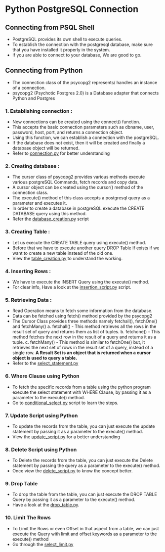 # Python PostgreSQL Connection
## Connecting from PSQL Shell
- PostgreSQL provides its own shell to execute queries.
- To establish the connection with the postgresql database, make sure that you have installed it properly in the system.
- If you are able to connect to your database, We are good to go.

## Connecting from Python
- The connection class of the psycopg2 represents/ handles an instance of a connection.
- psycopg2 (Psychotic Postgres 2.0) is a Database adapter that connects Python and Postgres

### 1. Establishing connection :
- New connections can be created using the connect() function.
- This accepts the basic connection parameters such as dbname, user, password, host, port, and returns a connection object.
- Using this function, we can establish a connection with the postgreSQL.
- If the database does not exist, then it will be created and finally a database object will be returned.
- Refer to [connection.py](https://github.com/yateesh-chandra-duggirala/Python-Database-Connection/blob/master/Postgres-Connection/connection.py) for better understanding

### 2. Creating database :
- The cursor class of psycopg2 provides various methods execute various postgreSQL Commands, fetch records and copy data.
- A cursor object can be created using the cursor() method of the connection class.
- The execute() method of this class accepts a postgresql query as a parameter and executes it.
- In order to create a database in postgreSQL execute the CREATE DATABASE query using this method.
- Refer the [database_creation.py](https://github.com/yateesh-chandra-duggirala/Python-Database-Connection/blob/master/Postgres-Connection/database_creation.py) script

### 3. Creating Table :
- Let us execute the CREATE TABLE query using execute() method.
- Before that we have to execute another query DROP Table If exists if we want to create a new table instead of the old one.
- View the [table_creation.py](https://github.com/yateesh-chandra-duggirala/Python-Database-Connection/blob/master/Postgres-Connection/table_creation.py) to understand the working.

### 4. Inserting Rows :
- We have to execute the INSERT Query using the execute() method.
- For clear info, Have a look at the [insertion_script.py](https://github.com/yateesh-chandra-duggirala/Python-Database-Connection/blob/master/Postgres-Connection/insertion_script.py) script.

### 5. Retrieving Data :
- Read Operation means to fetch some information from the database.
- Data can be fetched using fetch() method provided by the psycopg2
- The Cursor Class provides three methods namely fetchall(), fetchOne() and fetchMany()
a. fetchall() - This method retrieves all the rows in the result set of query and returns them as list of tuples.
b. fetchone() - This method fetches the next row in the result of a query and returns it as a tuple.
c. fetchMany() - This method is similar to fetchOne() but, it retrieves the next set of rows in the result set of a query, instead of a single row.
**A Result Set is an object that is returned when a cursor object is used to query a table.**
- Refer to the [select_statement.py](https://github.com/yateesh-chandra-duggirala/Python-Database-Connection/blob/master/Postgres-Connection/select_statement.py)

### 6. Where Clause using Python
- To fetch the specific records from a table using the python program execute the select statement with WHERE Clause, by passing it as a parameter to the execute() method.
- Go to [conditional_select.py](https://github.com/yateesh-chandra-duggirala/Python-Database-Connection/blob/master/Postgres-Connection/conditional_select.py) script to learn the steps.

### 7. Update Script using Python
- To update the records from the table, you can just execute the update statement by passing it as a parameter to the execute() method.
- View the [update_script.py](https://github.com/yateesh-chandra-duggirala/Python-Database-Connection/blob/master/Postgres-Connection/update_script.py) for a better understanding

### 8. Delete Script using Python
- To Delete the records from the table, you can just execute the Delete statement by passing the query as a parameter to the execute() method.
- Once view the [delete_script.py](https://github.com/yateesh-chandra-duggirala/Python-Database-Connection/blob/master/Postgres-Connection/delete_script.py) to know the concept better.

### 9. Drop Table
- To drop the table from the table, you can just execute the DROP TABLE Query by passing it as a parameter to the execute() method.
- Have a look at the [drop_table.py](https://github.com/yateesh-chandra-duggirala/Python-Database-Connection/blob/master/Postgres-Connection/drop_table.py).

### 10. Limit The Rows
- To Limit the Rows or even Offset in that aspect from a table, we can just execute the Query with limit and offset keywords as a parameter to the execute() method
- Go through the [select_limit.py](https://github.com/yateesh-chandra-duggirala/Python-Database-Connection/blob/master/Postgres-Connection/select_limit.py)